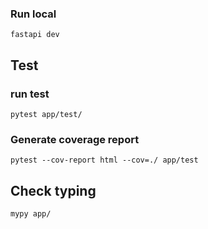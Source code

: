 ### Run local
 `fastapi dev`

## Test
### run test
`pytest app/test/`
### Generate coverage report
`pytest --cov-report html --cov=./ app/test`
 
## Check typing
`mypy app/`
